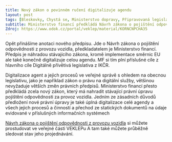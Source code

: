 ```yaml
---
title: Nový zákon o povinném ručení digitalizuje agendu
layout: post
tags: [Bleskovky, Chystá se, Ministerstvo dopravy, Připravovaná legislativa, Data a údaje, Digitální služby]
subtitle: Ministerstvo financí předkládá Návrh zákona o pojištění odpovědnosti z provozu vozidla
Zdroj: https://www.odok.cz/portal/veklep/material/KORNCNPCHA35
---
```



Opět přinášíme anotaci nového předpisu. Jde o Návrh zákona o pojištění odpovědnosti z provozu vozidla, předkladatelem je Ministerstvo financí. Předpis je náhradou stávajícího zákona, kromě implementace směrnic EU ale také konečně digitalizuje celou agendu. MF si tím plní příslušné cíle z hlavního cíle Digitálně přívětivá legislativa z IKČR.

Digitalizace agent a jejich procesů ve veřejné správě s ohledem na obecnou legislativu, jako je například zákon o právu na digitální služby, většinou nevyžaduje větších změn právních předpisů. Ministerstvo financí přesto předkládá zcela nový zákon, který má nahradit stávající právní úpravu pojištění odpovědnosti za provoz vozidla. Jedním ze zásadních důvodů předložení nové právní úpravy je také úplná digitalizace celé agendy a všech jejich procesů a činností a přechod ze statických dokumentů na údaje evidované v příslušných informačních systémech 
 
[Návrh zákona o pojištění odpovědnosti z provozu vozidla](https://www.odok.cz/portal/veklep/material/KORNCNPCHA35) si můžete prostudovat ve veřejné části VEKLEPu A tam také můžete průběžně sledovat stav jeho projednávání.